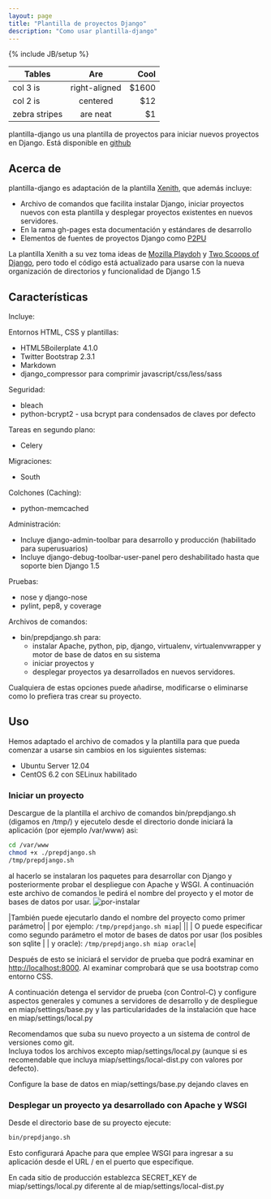 ```yaml
---
layout: page
title: "Plantilla de proyectos Django"
description: "Como usar plantilla-django"
---
```


{% include JB/setup %}

| Tables        | Are           | Cool  |
| ------------- |:-------------:| -----:|
| col 3 is      | right-aligned | $1600 |
| col 2 is      | centered      |   $12 |
| zebra stripes | are neat      |    $1 |

plantilla-django us una plantilla de proyectos para iniciar nuevos proyectos 
en Django.  Está disponible en
[github](https://github.com/vtamara/plantilla-django)

## Acerca de ##


plantilla-django es adaptación de la plantilla [Xenith](https://github.com/xenith/django-base-template), 
que además incluye:

- Archivo de comandos que facilita instalar Django,  iniciar proyectos 
  nuevos con esta plantilla y desplegar proyectos existentes en nuevos 
  servidores.
- En la rama gh-pages esta documentación y estándares de desarrollo
- Elementos de fuentes de proyectos Django como [P2PU][p2pu]

La plantilla Xenith a su vez toma ideas de [Mozilla Playdoh][playdoh] 
y [Two Scoops of Django][twoscoops], pero todo el código está actualizado 
para usarse con la nueva organización de directorios y funcionalidad de 
Django 1.5

[playdoh]: https://github.com/mozilla/playdoh
[twoscoops]: https://github.com/twoscoops/django-twoscoops-project
[p2pu]: https://github.com/p2pu/lernanta

## Características ##

Incluye:


Entornos HTML,  CSS y plantillas:

- HTML5Boilerplate 4.1.0 
- Twitter Bootstrap 2.3.1 
- Markdown
- django_compressor para comprimir javascript/css/less/sass

Seguridad:

- bleach
- python-bcrypt2 - usa bcrypt para condensados de claves por defecto

Tareas en segundo plano:

- Celery

Migraciones:

- South

Colchones (Caching):

- python-memcached

Administración:

- Incluye django-admin-toolbar para desarrollo y producción (habilitado para superusuarios)
- Incluye django-debug-toolbar-user-panel pero deshabilitado hasta que soporte bien Django 1.5

Pruebas:

- nose y django-nose
- pylint, pep8, y coverage

Archivos de comandos:

- bin/prepdjango.sh para:
  - instalar Apache, python, pip, django, virtualenv, virtualenvwrapper y motor de 
    base de datos en su sistema
  - iniciar proyectos y 
  - desplegar proyectos ya desarrollados en nuevos servidores.

Cualquiera de estas opciones puede añadirse, modificarse o eliminarse 
como lo prefiera tras crear su proyecto.

## Uso ##

Hemos adaptado el archivo de comados y la plantilla para que pueda comenzar a usarse sin cambios en los
siguientes sistemas:
* Ubuntu Server 12.04
* CentOS 6.2 con SELinux habilitado

### Iniciar un proyecto ###
 
Descargue de la plantilla el archivo de comandos bin/prepdjango.sh (digamos en /tmp/) y ejecutelo
desde el directorio donde iniciará la aplicación (por ejemplo /var/www) asi:

  ```sh
  cd /var/www
  chmod +x ./prepdjango.sh
  /tmp/prepdjango.sh
  ```
al hacerlo se instalaran los paquetes para desarrollar con Django y posteriormente probar el despliegue
con Apache y WSGI. A continuación este archivo de comandos le pedirá el nombre del 
proyecto y el motor de bases de datos por usar.
![por-instalar]({{BASE_PATH}}/static/img/por-instalar.png "Ejecución interactiva")

|También puede ejecutarlo dando el nombre del proyecto como primer parámetro|
| por ejemplo: `/tmp/prepdjango.sh miap`|
||
| O puede especificar como segundo parámetro el motor de bases de datos por usar (los posibles son sqlite |
| y oracle):  `/tmp/prepdjango.sh miap oracle`|

Después de esto se iniciará el servidor de prueba que podrá examinar en
[http://localhost:8000](http://localhost:8000).
Al examinar comprobará que se usa bootstrap como entorno CSS.

A continuación detenga el servidor de prueba (con Control-C) y configure aspectos generales y comunes
a servidores de desarrollo y de despliegue en miap/settings/base.py 
y las particularidades de la instalación que hace en miap/settings/local.py

Recomendamos que suba su nuevo proyecto a un sistema de control de versiones como git.  
Incluya todos los archivos excepto miap/settings/local.py (aunque si es recomendable que 
incluya miap/settings/local-dist.py con valores por defecto).

Configure la base de datos en miap/settings/base.py dejando claves en 


### Desplegar un proyecto ya desarrollado con Apache y WSGI ###

Desde el directorio base de su proyecto ejecute:

  ```sh
  bin/prepdjango.sh
  ```

Esto configurará Apache para que emplee WSGI para ingresar a su aplicación desde el URL / en el puerto que
especifique.

En cada sitio de producción establezca SECRET_KEY 
de miap/settings/local.py diferente al de miap/settings/local-dist.py
